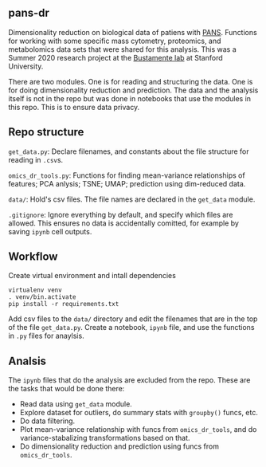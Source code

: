 ## pans-dr
Dimensionality reduction on biological data of patiens with [PANS](https://med.stanford.edu/pans.html). Functions for working with some specific mass cytometry, proteomics, and metabolomics data sets that were shared for this analysis. This was a Summer 2020 research project at the [Bustamente lab](https://bustamantelab.stanford.edu/) at Stanford University.

There are two modules. One is for reading and structuring the data. One is for doing dimensionality reduction and prediction. The data and the analysis itself is not in the repo but was done in notebooks that use the modules in this repo. This is to ensure data privacy. 

## Repo structure
`get_data.py`: Declare filenames, and constants about the file structure for reading in `.csv`s. 

`omics_dr_tools.py`: Functions for finding mean-variance relationships of features; PCA anlysis; TSNE; UMAP; prediction using dim-reduced data. 

`data/`: Hold's csv files. The file names are declared in the `get_data` module. 

`.gitignore`: Ignore everything by default, and specify which files are allowed. This ensures no data is accidentally comitted, for example by saving `ipynb` cell outputs. 

## Workflow
Create virtual environment and intall dependencies
```
virtualenv venv 
. venv/bin.activate
pip install -r requirements.txt
```

Add csv files to the `data/` directory and edit the filenames that are in the top 
of the file `get_data.py`. Create a notebook, `ipynb` file, and use the functions in `.py` files for anaylsis. 

## Analsis
The `ipynb` files that do the analysis are excluded from the repo. These are the tasks that would be done there:
- Read data using `get_data` module. 
- Explore dataset for outliers, do summary stats with `groupby()` funcs, etc. 
- Do data filtering. 
- Plot mean-variance relationship with funcs from `omics_dr_tools`, and do variance-stabalizing transformations based on that. 
- Do dimensionality reduction and prediction using funcs from `omics_dr_tools`. 

